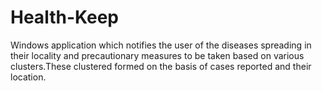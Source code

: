 # Health-Keep
Windows application which notifies the user of the diseases spreading in their locality and precautionary measures to be taken based on various clusters.These clustered formed on the basis of cases reported and their location. 
